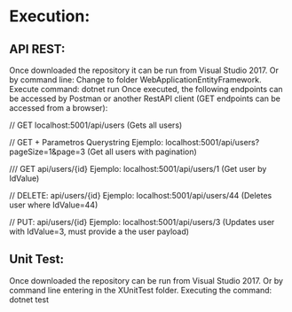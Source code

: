 # Execution:

## API REST:
Once downloaded the repository it can be run from Visual Studio 2017.
Or by command line: Change to folder WebApplicationEntityFramework. Execute command: dotnet run
Once executed, the following endpoints can be accessed by Postman or another RestAPI client (GET endpoints can be accessed from a browser):


// GET
localhost:5001/api/users  (Gets all users)

// GET + Parametros Querystring
Ejemplo: localhost:5001/api/users?pageSize=1&page=3  (Get all users with pagination)

/// GET api/users/{id}
Ejemplo: localhost:5001/api/users/1 (Get user by IdValue)

// DELETE: api/users/{id}
Ejemplo: localhost:5001/api/users/44 (Deletes user where IdValue=44)

// PUT: api/users/{id} 
Ejemplo: localhost:5001/api/users/3 (Updates user with IdValue=3, must provide a the user payload)


## Unit Test:
Once downloaded the repository can be run from Visual Studio 2017.
Or by command line entering in the XUnitTest folder. Executing the command: dotnet test

